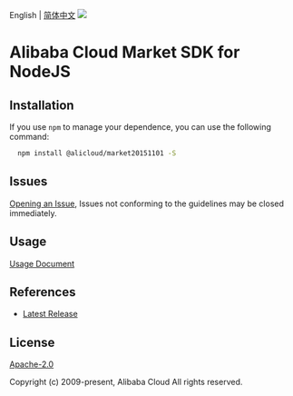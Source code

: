 English | [简体中文](README-CN.md)
![](https://aliyunsdk-pages.alicdn.com/icons/AlibabaCloud.svg)

# Alibaba Cloud Market SDK for NodeJS

## Installation
If you use `npm` to manage your dependence, you can use the following command:

```sh
  npm install @alicloud/market20151101 -S
```

## Issues
[Opening an Issue](https://github.com/aliyun/alibabacloud-typescript-sdk/issues/new), Issues not conforming to the guidelines may be closed immediately.

## Usage
[Usage Document](https://github.com/aliyun/alibabacloud-typescript-sdk/blob/master/docs/Usage-EN.md#quick-examples)

## References
* [Latest Release](https://github.com/aliyun/alibabacloud-typescript-sdk/)

## License
[Apache-2.0](http://www.apache.org/licenses/LICENSE-2.0)

Copyright (c) 2009-present, Alibaba Cloud All rights reserved.
